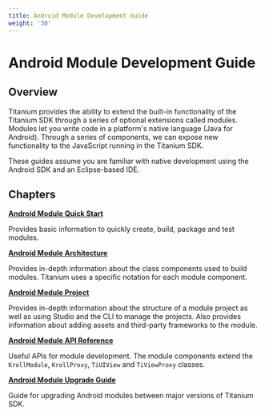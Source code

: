 ```yaml
---
title: Android Module Development Guide
weight: '30'
---
```


# Android Module Development Guide

## Overview

Titanium provides the ability to extend the built-in functionality of the Titanium SDK through a series of optional extensions called modules. Modules let you write code in a platform's native language (Java for Android). Through a series of components, we can expose new functionality to the JavaScript running in the Titanium SDK.

These guides assume you are familiar with native development using the Android SDK and an Eclipse-based IDE.

## Chapters

**[Android Module Quick Start](/guide/Titanium_SDK/Titanium_SDK_How-tos/Extending_Titanium_Mobile/Android_Module_Development_Guide/Android_Module_Quick_Start/)**

Provides basic information to quickly create, build, package and test modules.

**[Android Module Architecture](/guide/Titanium_SDK/Titanium_SDK_How-tos/Extending_Titanium_Mobile/Android_Module_Development_Guide/Android_Module_Architecture/)**

Provides in-depth information about the class components used to build modules. Titanium uses a specific notation for each module component.

**[Android Module Project](/guide/Titanium_SDK/Titanium_SDK_How-tos/Extending_Titanium_Mobile/Android_Module_Development_Guide/Android_Module_Project/)**

Provides in-depth information about the structure of a module project as well as using Studio and the CLI to manage the projects. Also provides information about adding assets and third-party frameworks to the module.

**[Android Module API Reference](http://docs.appcelerator.com/module-apidoc/latest/android/index.html)**

Useful APIs for module development. The module components extend the `KrollModule`, `KrollProxy`, `TiUIView` and `TiViewProxy` classes.

**[Android Module Upgrade Guide](/guide/Titanium_SDK/Titanium_SDK_How-tos/Extending_Titanium_Mobile/Android_Module_Development_Guide/Android_Module_Upgrade_Guide/)**

Guide for upgrading Android modules between major versions of Titanium SDK.
